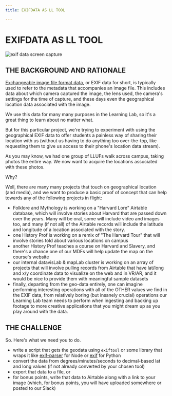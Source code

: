 ```yaml
---
title: EXIFDATA AS LL TOOL

---
```


# EXIFDATA AS LL TOOL

![exif data screen capture](https://files.slack.com/files-pri/T0HTW3H0V-F02JS1YB9R9/img_6612.jpg?pub_secret=004d9c218a)

## THE BACKGROUND AND RATIONALE

[Exchangeable image file format data](https://en.wikipedia.org/wiki/Exif), or EXIF data for short, is typically used to refer to the metadata that accompanies an image file. This includes data about which camera captured the image, the lens used, the camera's settings for the time of capture, and these days even the geographical location data associated with the image.

We use this data for many many purposes in the Learning Lab, so it's a great thing to learn about no matter what.

But for this particular project, we're trying to experiment with using the geographical EXIF data to offer students a painless way of sharing their location with us (without us having to do anything too over-the-top, like requesting them to give us access to their phone's location data stream).

As you may know, we had one group of LLUFs walk across campus, taking photos the entire way. We now want to acquire the locations associated with these photos.

Why?

Well, there are many many projects that touch on geographical location (and media), and we want to produce a basic proof of concept that can help towards any of the following projects in flight:

* Folklore and Mythology is working on a "Harvard Lore" Airtable database, which will involve stories about Harvard that are passed down over the years. Many will be oral, some will include video and images too, and many (if not all) of the Airtable records will include the latitude and longitude of a location associated with the story.
* one History Prof is working on a remix of "The Harvard Tour" that will involve stories told about various locations on campus
* another History Prof teaches a course on Harvard and Slavery, and there's a chance one of our MDFs will help update the map on the course's website
* our internal datavisLab & mapLab cluster is working on an array of projects that will involve pulling records from Airtable that have lat/long and x/y coordinate data to visualize on the web and in VR/AR, and it would be nice to provide them with meaningful sample datasets
* finally, departing from the geo-data entirely, one can imagine performing interesting operations with all of the OTHER values we find in the EXIF data, from relatively boring (but insanely crucial) operations our Learning Lab team needs to perform when ingesting and backing up footage to more creative applications that you might dream up as you play around with the data.


## THE CHALLENGE

So. Here's what we need you to do.
* write a script that gets the geodata using `exiftool` or some library that wraps it like [exif-parser](https://www.npmjs.com/package/exif-parser) for Node or [exif](https://pypi.org/project/exif/) for Python
* convert the data from degrees/minutes/seconds to decimal-based lat and long values (if not already converted by your chosen tool)
* export that data to a file, or
* for bonus points, write that data to Airtable along with a link to your image (which, for bonus points, you will have uploaded somewhere or posted to our Slack)